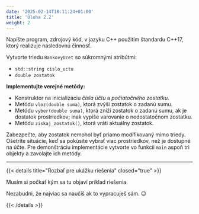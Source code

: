 ```yaml
---
date: '2025-02-14T18:11:24+01:00'
title: 'Úloha 2.2'
weight: 2
---
```


Napíšte program, zdrojový kód, v jazyku C++ použitím štandardu C++17, ktorý realizuje nasledovnú činnosť.

Vytvorte triedu `BankovyUcet` so súkromnými atribútmi:

- `std::string cislo_uctu`
- `double zostatok`

**Implementujte verejné metódy:**

- Konstruktor na inicializáciu _čísla účtu_ a _počiatočného zostatku_.
- Metódu `vloz(double suma)`, ktorá zvýši zostatok o zadanú sumu.
- Metódu `vyber(double suma)`, ktorá zníži zostatok o zadanú sumu, ak je dostatok prostriedkov; inak vypíše varovanie o
  nedostatočnom zostatku.
- Metódu `ziskaj_zostatok()`, ktorá vráti aktuálny zostatok.

Zabezpečte, aby zostatok nemohol byť priamo modifikovaný mimo triedy. Ošetrite situácie, keď sa pokúsite vybrať viac
prostriedkov, než je dostupné na účte. Pre demonštráciu implementácie vytvorte vo funkcii `main` aspoň tri objekty a
zavolajte ich metódy.

---

{{< details title="Rozbaľ pre ukážku riešenia" closed="true" >}}

Musím si počkať kým sa tu objaví príklad riešenia.

Nezabudni, že najviac sa naučíš ak to vypracuješ sám. 😉

{{< /details >}}
